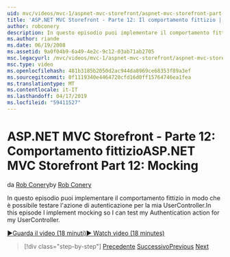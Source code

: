 ```yaml
---
uid: mvc/videos/mvc-1/aspnet-mvc-storefront/aspnet-mvc-storefront-part-12-mocking
title: 'ASP.NET MVC Storefront - Parte 12: Il comportamento fittizio | Microsoft Docs'
author: robconery
description: In questo episodio puoi implementare il comportamento fittizio in modo che è possibile testare l'azione di autenticazione per la mia UserController.
ms.author: riande
ms.date: 06/19/2008
ms.assetid: 9a0f04b9-6a49-4e2c-9c12-03ab71ab2705
msc.legacyurl: /mvc/videos/mvc-1/aspnet-mvc-storefront/aspnet-mvc-storefront-part-12-mocking
msc.type: video
ms.openlocfilehash: 481b3185b2050d2ac944da8969ce68353f89a3ef
ms.sourcegitcommit: 0f1119340e4464720cfd16d0ff15764746ea1fea
ms.translationtype: MT
ms.contentlocale: it-IT
ms.lasthandoff: 04/17/2019
ms.locfileid: "59411527"
---
```

# <a name="aspnet-mvc-storefront-part-12-mocking"></a><span data-ttu-id="e3451-103">ASP.NET MVC Storefront - Parte 12: Comportamento fittizio</span><span class="sxs-lookup"><span data-stu-id="e3451-103">ASP.NET MVC Storefront Part 12: Mocking</span></span>

<span data-ttu-id="e3451-104">da [Rob Conery](https://github.com/robconery)</span><span class="sxs-lookup"><span data-stu-id="e3451-104">by [Rob Conery](https://github.com/robconery)</span></span>

<span data-ttu-id="e3451-105">In questo episodio puoi implementare il comportamento fittizio in modo che è possibile testare l'azione di autenticazione per la mia UserController.</span><span class="sxs-lookup"><span data-stu-id="e3451-105">In this episode I implement mocking so I can test my Authentication action for my UserController.</span></span>

[<span data-ttu-id="e3451-106">&#9654;Guarda il video (18 minuti)</span><span class="sxs-lookup"><span data-stu-id="e3451-106">&#9654; Watch video (18 minutes)</span></span>](https://channel9.msdn.com/Blogs/ASP-NET-Site-Videos/aspnet-mvc-storefront-part-12-mocking)

> [!div class="step-by-step"]
> <span data-ttu-id="e3451-107">[Precedente](aspnet-mvc-storefront-part-11-hooking-up-the-shopping-cart-and-using-components.md)
> [Successivo](aspnet-mvc-storefront-part-13-dependency-injection.md)</span><span class="sxs-lookup"><span data-stu-id="e3451-107">[Previous](aspnet-mvc-storefront-part-11-hooking-up-the-shopping-cart-and-using-components.md)
[Next](aspnet-mvc-storefront-part-13-dependency-injection.md)</span></span>
